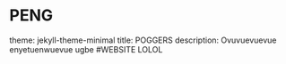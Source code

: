 # PENG
theme: jekyll-theme-minimal
title: POGGERS
description: Ovuvuevuevue enyetuenwuevue ugbe
#WEBSITE LOLOL
